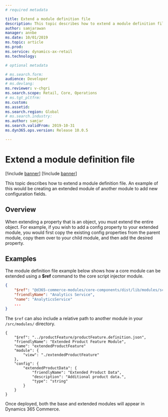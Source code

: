 ```yaml
---
# required metadata

title: Extend a module definition file
description: This topic describes how to extend a module definition file.
author: samjarawan
manager: annbe
ms.date: 10/01/2019
ms.topic: article
ms.prod: 
ms.service: dynamics-ax-retail
ms.technology: 

# optional metadata

# ms.search.form: 
audience: Developer
# ms.devlang: 
ms.reviewer: v-chgri
ms.search.scope: Retail, Core, Operations
# ms.tgt_pltfrm: 
ms.custom: 
ms.assetid: 
ms.search.region: Global
# ms.search.industry: 
ms.author: samjar
ms.search.validFrom: 2019-10-31
ms.dyn365.ops.version: Release 10.0.5

---
```

#  Extend a module definition file

[!include [banner](../includes/preview-banner.md)]
[!include [banner](../includes/banner.md)]

This topic describes how to extend a module definition file. An example of this would be creating an extended module of another module to add new configuration fields.

## Overview
When extending a property that is an object, you must extend the entire object. For example, if you wish to add a config property to your extended module, you would first copy the existing config properties from the parent module, copy them over to your child module, and then add the desired property.

## Examples

The module definition file example below shows how a core module can be extended using a **$ref** command to the core script injector module.
```json
{
    "$ref": "@d365-commerce-modules/core-components/dist/lib/modules/script-injector/script-injector.definition.json",
    "friendlyName": "Analytics Service",
    "name": "AnalyticsService"
    ...
}
```

The `$ref` can also include a relative path to another module in your `/src/modules/` directory.
```
{
    "$ref": "../productFeature/productFeature.definition.json",
    "friendlyName": "Extended Product Feature Module",
    "name": "extendedProductFeature"
    "module": {
        "view": "./extendedProductFeature"
    },
    "config": {
        "extendedProductData": {
            "friendlyName": "Extended Product Data",
            "description": "Additional product data.",
            "type": "string"
        }
    }
}
```

Once deployed, both the base and extended modules will appear in Dynamics 365 Commerce.
